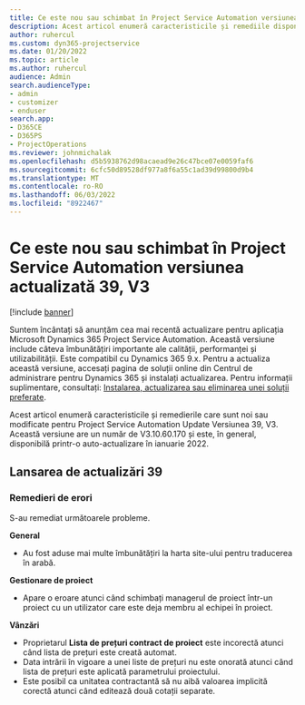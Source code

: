 ```yaml
---
title: Ce este nou sau schimbat în Project Service Automation versiunea actualizată 39, V3
description: Acest articol enumeră caracteristicile și remediile disponibile în Microsoft Dynamics 365 Project Service Automation Actualizați versiunea 39, V3.
author: ruhercul
ms.custom: dyn365-projectservice
ms.date: 01/20/2022
ms.topic: article
ms.author: ruhercul
audience: Admin
search.audienceType:
- admin
- customizer
- enduser
search.app:
- D365CE
- D365PS
- ProjectOperations
ms.reviewer: johnmichalak
ms.openlocfilehash: d5b5938762d98acaead9e26c47bce07e0059faf6
ms.sourcegitcommit: 6cfc50d89528df977a8f6a55c1ad39d99800d9b4
ms.translationtype: MT
ms.contentlocale: ro-RO
ms.lasthandoff: 06/03/2022
ms.locfileid: "8922467"
---
```

# <a name="whats-new-or-changed-in-project-service-automation-update-release-39-v3"></a>Ce este nou sau schimbat în Project Service Automation versiunea actualizată 39, V3

[!include [banner](../includes/psa-now-project-operations.md)]

Suntem încântați să anunțăm cea mai recentă actualizare pentru aplicația Microsoft Dynamics 365 Project Service Automation. Această versiune include câteva îmbunătățiri importante ale calității, performanței și utilizabilității. Este compatibil cu Dynamics 365 9.x. Pentru a actualiza această versiune, accesați pagina de soluții online din Centrul de administrare pentru Dynamics 365 și instalați actualizarea. Pentru informații suplimentare, consultați: [Instalarea, actualizarea sau eliminarea unei soluții preferate](/power-platform/admin/install-remove-preferred-solution).

Acest articol enumeră caracteristicile și remedierile care sunt noi sau modificate pentru Project Service Automation Update Versiunea 39, V3. Această versiune are un număr de V3.10.60.170 și este, în general, disponibilă printr-o auto-actualizare în ianuarie 2022.

## <a name="update-release-39"></a>Lansarea de actualizări 39

### <a name="bug-fixes"></a>Remedieri de erori

S-au remediat următoarele probleme.

**General**

- Au fost aduse mai multe îmbunătățiri la harta site-ului pentru traducerea în arabă.

**Gestionare de proiect**

- Apare o eroare atunci când schimbați managerul de proiect într-un proiect cu un utilizator care este deja membru al echipei în proiect.

**Vânzări**

- Proprietarul **Lista de prețuri contract de proiect** este incorectă atunci când lista de prețuri este creată automat. 
- Data intrării în vigoare a unei liste de prețuri nu este onorată atunci când lista de prețuri este aplicată parametrului proiectului.
- Este posibil ca unitatea contractantă să nu aibă valoarea implicită corectă atunci când editează două cotații separate.
